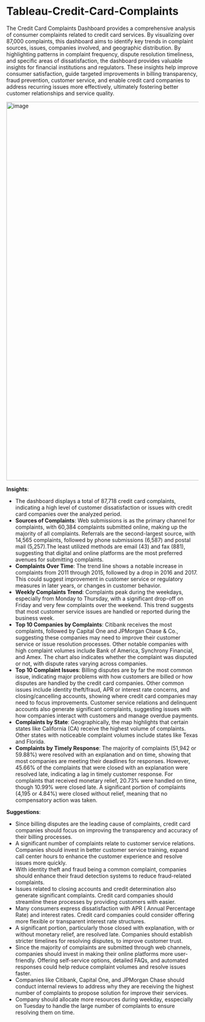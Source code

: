 # Tableau-Credit-Card-Complaints

The Credit Card Complaints Dashboard provides a comprehensive analysis of consumer complaints related to credit card services. By visualizing over 87,000 complaints, this dashboard aims to identify key trends in complaint sources, issues, companies involved, and geographic distribution. By highlighting patterns in complaint frequency, dispute resolution timeliness, and specific areas of dissatisfaction, the dashboard provides valuable insights for financial institutions and regulators. These insights help improve consumer satisfaction, guide targeted improvements in billing transparency, fraud prevention, customer service, and enable credit card companies to address recurring issues more effectively, ultimately fostering better customer relationships and service quality.

<img width="990" alt="image" src="https://github.com/user-attachments/assets/9c964c82-12ab-4c92-b540-3733e9dabbf6">

**Insights**: 
- The dashboard displays a total of 87,718 credit card complaints, indicating a high level of customer dissatisfaction or issues with credit card companies over the analyzed period.
- **Sources of Complaints**: Web submissions is as the primary channel for complaints, with 60,384 complaints submitted online, making up the majority of all complaints.
Referrals are the second-largest source, with 14,565 complaints, followed by phone submissions (6,587) and postal mail (5,257).The least utilized methods are email (43) and fax (881), suggesting that digital and online platforms are the most preferred avenues for submitting complaints.
- **Complaints Over Time**: The trend line shows a notable increase in complaints from 2011 through 2015, followed by a drop in 2016 and 2017. This could suggest improvement in customer service or regulatory measures in later years, or changes in customer behavior.
- **Weekly Complaints Trend**: Complaints peak during the weekdays, especially from Monday to Thursday, with a significant drop-off on Friday and very few complaints over the weekend. This trend suggests that most customer service issues are handled or reported during the business week.
- **Top 10 Companies by Complaints**: Citibank receives the most complaints, followed by Capital One and JPMorgan Chase & Co., suggesting these companies may need to improve their customer service or issue resolution processes. Other notable companies with high complaint volumes include Bank of America, Synchrony Financial, and Amex. The chart also indicates whether the complaint was disputed or not, with dispute rates varying across companies.
- **Top 10 Complaint Issues**: Billing disputes are by far the most common issue, indicating major problems with how customers are billed or how disputes are handled by the credit card companies. Other common issues include identity theft/fraud, APR or interest rate concerns, and closing/cancelling accounts, showing where credit card companies may need to focus improvements. Customer service relations and delinquent accounts also generate significant complaints, suggesting issues with how companies interact with customers and manage overdue payments.
- **Complaints by State**: Geographically, the map highlights that certain states like California (CA) receive the highest volume of complaints. Other states with noticeable complaint volumes include states like Texas and Florida.
- **Complaints by Timely Response**: The majority of complaints (51,942 or 59.88%) were resolved with an explanation and on time, showing that most companies are meeting their deadlines for responses. However, 45.66% of the complaints that were closed with an explanation were resolved late, indicating a lag in timely customer response.
For complaints that received monetary relief, 20.73% were handled on time, though 10.99% were closed late. A significant portion of complaints (4,195 or 4.84%) were closed without relief, meaning that no compensatory action was taken.

**Suggestions**: 

- Since billing disputes are the leading cause of complaints, credit card companies should focus on improving the transparency and accuracy of their billing processes.
- A significant number of complaints relate to customer service relations. Companies should invest in better customer service training, expand call center hours to enhance the customer experience and resolve issues more quickly.
- With identity theft and fraud being a common complaint, companies should enhance their fraud detection systems to reduce fraud-related complaints.
- Issues related to closing accounts and credit determination also generate significant complaints. Credit card companies should streamline these processes by providing customers with easier.
- Many consumers express dissatisfaction with APR ( Annual Percentage Rate) and interest rates. Credit card companies could consider offering more flexible or transparent interest rate structures. 
- A significant portion, particularly those closed with explanation, with or without monetary relief, are resolved late. Companies should establish stricter timelines for resolving disputes, to improve customer trust.
- Since the majority of complaints are submitted through web channels, companies should invest in making their online platforms more user-friendly. Offering self-service options, detailed FAQs, and automated responses could help reduce complaint volumes and resolve issues faster.
- Companies like Citibank, Capital One, and JPMorgan Chase should conduct internal reviews to address why they are receiving the highest number of complaints to propose solution for improve their services. 
- Company should allocate more resources during weekday, esspecially on Tuesday to handle the large number of complaints to ensure resolving them on time. 
